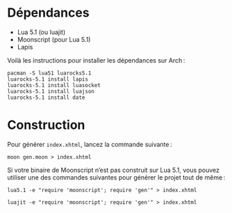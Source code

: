
# Dépendances

- Lua 5.1 (ou luajit)
- Moonscript (pour Lua 5.1)
- Lapis

Voilà les instructions pour installer les dépendances sur Arch :

	pacman -S lua51 luarocks5.1
	luarocks-5.1 install lapis
	luarocks-5.1 install luasocket
	luarocks-5.1 install luajson
	luarocks-5.1 install date

# Construction

Pour générer `index.xhtml`, lancez la commande suivante :

	moon gen.moon > index.xhtml

Si votre binaire de Moonscript n’est pas construit sur Lua 5.1, vous pouvez
utiliser une des commandes suivantes pour générer le projet tout de même :

	lua5.1 -e "require 'moonscript'; require 'gen'" > index.xhtml

	luajit -e "require 'moonscript'; require 'gen'" > index.xhtml

